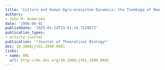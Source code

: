 ```yaml
---
title: 'Culture and Human Agro-ecosystem Dynamics: the Tsembaga of New Guinea'
authors:
- John M. Anderies
date: '1998-06-01'
publishDate: '2025-01-24T23:51:14.722987Z'
publication_types:
- article-journal
publication: '*Journal of Theoretical Biology*'
doi: 10.1006/jtbi.1998.0681
links:
- name: URL
  url: http://dx.doi.org/10.1006/jtbi.1998.0681
---
```

